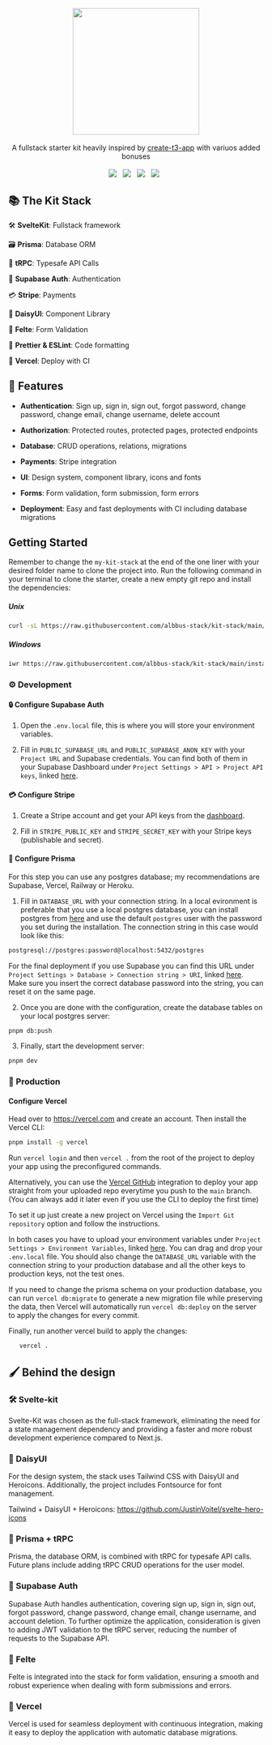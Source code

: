 <p align="center">
     <img src="https://svgshare.com/i/vcw.svg" height="250"/>
     </br> </br>
     A fullstack starter kit heavily inspired by <a href="https://create.t3.gg/">create-t3-app</a> with variuos added bonuses
     </br> </br>
     <img src="https://img.shields.io/badge/SvelteKit-FF3F00?style=for-the-badge&logo=svelte&logoColor=white"/>&nbsp;&nbsp;
     <img src="https://img.shields.io/badge/TypeScript-007ACC?style=for-the-badge&logo=typescript&logoColor=white"/>&nbsp;&nbsp;
     <img src="https://img.shields.io/badge/Supabase-2A9D69?style=for-the-badge&logo=supabase&logoColor=white"/>&nbsp;&nbsp;
     <img src="https://img.shields.io/badge/Vercel-000000?style=for-the-badge&logo=vercel&logoColor=white"/>&nbsp;&nbsp;
 </p>
  
## 📚 The Kit Stack
  
 🛠️ **SvelteKit**: Fullstack framework
  
 🗃️ **Prisma**: Database ORM
  
 🧹 **tRPC**: Typesafe API Calls
  
 🔐 **Supabase Auth**: Authentication

 💳 **Stripe**: Payments

 🎨 **DaisyUI**: Component Library
  
 📝 **Felte**: Form Validation
  
 📃 **Prettier & ESLint**: Code formatting
  
 🤖 **Vercel**: Deploy with CI
  
## 🔌 Features
  
- **Authentication**: Sign up, sign in, sign out, forgot password, change password, change email, change username, delete account
  
- **Authorization**: Protected routes, protected pages, protected endpoints
  
- **Database**: CRUD operations, relations, migrations

- **Payments**: Stripe integration
  
- **UI**: Design system, component library, icons and fonts
  
- **Forms**: Form validation, form submission, form errors
  
- **Deployment**: Easy and fast deployments with CI including database migrations
  
## Getting Started
  
 Remember to change the `my-kit-stack` at the end of the one liner with your desired folder name to clone the project into.
 Run the following command in your terminal to clone the starter, create a new empty git repo and install the dependencies:

##### Unix

 ```bash
curl -sL https://raw.githubusercontent.com/albbus-stack/kit-stack/main/install.sh | sudo bash -c "./install.sh my-kit-stack"
```

##### Windows

 ```bash
iwr https://raw.githubusercontent.com/albbus-stack/kit-stack/main/install.ps1 -useb | iex -ArgumentList "folderName=my-kit-stack"
```

### ⚙️ Development
  
#### 🔒 Configure Supabase Auth
  
 1. Open the `.env.local` file, this is where you will store your environment variables.
  
 2. Fill in `PUBLIC_SUPABASE_URL` and `PUBLIC_SUPABASE_ANON_KEY` with your `Project URL` and Supabase credentials. You can find both of them in your Supabase Dashboard under `Project Settings > API > Project API keys`, linked [here](https://supabase.com/dashboard/project/_/settings/api).

#### 💳 Configure Stripe

 1. Create a Stripe account and get your API keys from the [dashboard](https://dashboard.stripe.com/test/apikeys).
  
 2. Fill in `STRIPE_PUBLIC_KEY` and `STRIPE_SECRET_KEY` with your Stripe keys (publishable and secret).
  
#### 🔋 Configure Prisma
  
 For this step you can use any postgres database; my recommendations are Supabase, Vercel, Railway or Heroku.
  
 1. Fill in `DATABASE_URL` with your connection string. In a local evironment is preferable that you use a local postgres database, you can install postgres from [here](https://www.postgresql.org/download/) and use the default `postgres` user with the password you set during the installation. The connection string in this case would look like this:
  
 ```bash
 postgresql://postgres:password@localhost:5432/postgres 
 ```
  
 For the final deployment if you use Supabase you can find this URL under `Project Settings > Database > Connection string > URI`, linked [here](https://supabase.com/dashboard/project/_/settings/database). Make sure you insert the correct database password into the string, you can reset it on the same page.
  
 2. Once you are done with the configuration, create the database tables on your local postgres server:
  
 ```bash
 pnpm db:push 
 ```
  
 3. Finally, start the development server:
  
 ```bash
 pnpm dev 
 ```
  
### 🚀 Production
  
#### Configure Vercel
  
 Head over to <https://vercel.com> and create an account. Then install the Vercel CLI:
  
 ```bash
 pnpm install -g vercel 
 ```
  
 Run `vercel login` and then `vercel .` from the root of the project to deploy your app using the preconfigured commands.

 Alternatively, you can use the [Vercel GitHub](https://vercel.com/docs/git-integrations) integration to deploy your app straight from your uploaded repo everytime you push to the `main` branch. (You can always add it later even if you use the CLI to deploy the first time)
  
 To set it up just create a new project on Vercel using the `Import Git repository` option and follow the instructions.

 In both cases you have to upload your environment variables under `Project Settings > Environment Variables`, linked [here](https://vercel.com/dashboard/). You can drag and drop your `.env.local` file. You should also change the `DATABASE_URL` variable with the connection string to your production database and all the other keys to production keys, not the test ones.

 If you need to change the prisma schema on your production database, you can run `vercel db:migrate` to generate a new migration file while preserving the data, then Vercel will automatically run `vercel db:deploy` on the server to apply the changes for every commit.

 Finally, run another vercel build to apply the changes:
  
 ```bash
    vercel .
```
  
## 🖌️ Behind the design

### 🛠️ Svelte-kit

 Svelte-Kit was chosen as the full-stack framework, eliminating the need for a state management dependency and providing a faster and more robust development experience compared to Next.js.

### 🎨 DaisyUI

 For the design system, the stack uses Tailwind CSS with DaisyUI and Heroicons. Additionally, the project includes Fontsource for font management.

 Tailwind + DaisyUI + Heroicons: <https://github.com/JustinVoitel/svelte-hero-icons>

### 🧹 Prisma + tRPC

 Prisma, the database ORM, is combined with tRPC for typesafe API calls. Future plans include adding tRPC CRUD operations for the user model.

### 🔐 Supabase Auth

 Supabase Auth handles authentication, covering sign up, sign in, sign out, forgot password, change password, change email, change username, and account deletion. To further optimize the application, consideration is given to adding JWT validation to the tRPC server, reducing the number of requests to the Supabase API.

### 📝 Felte

 Felte is integrated into the stack for form validation, ensuring a smooth and robust experience when dealing with form submissions and errors.

### 🤖 Vercel

 Vercel is used for seamless deployment with continuous integration, making it easy to deploy the application with automatic database migrations.
